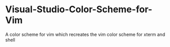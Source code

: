 # Visual-Studio-Color-Scheme-for-Vim
A color scheme for vim which recreates the vim color scheme for xterm and shell 
